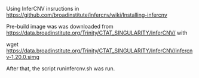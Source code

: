 Using InferCNV insructions in https://github.com/broadinstitute/infercnv/wiki/Installing-infercnv

Pre-build image was was downloaded from https://data.broadinstitute.org/Trinity/CTAT_SINGULARITY/InferCNV/ with 

wget https://data.broadinstitute.org/Trinity/CTAT_SINGULARITY/InferCNV/infercnv-1.20.0.simg 

After that, the script runinfercnv.sh was run. 